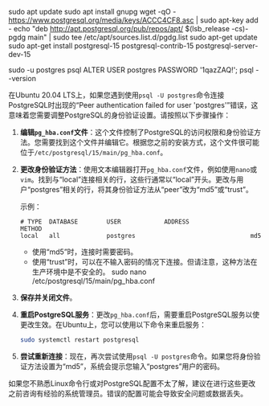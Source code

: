 sudo apt update
sudo apt install gnupg
wget -qO - https://www.postgresql.org/media/keys/ACCC4CF8.asc | sudo apt-key add -
echo "deb http://apt.postgresql.org/pub/repos/apt/ $(lsb_release -cs)-pgdg main" | sudo tee /etc/apt/sources.list.d/pgdg.list
sudo apt-get update
sudo apt-get install postgresql-15 postgresql-contrib-15 postgresql-server-dev-15

sudo -u postgres psql
ALTER USER postgres PASSWORD '1qazZAQ!';
psql --version


在Ubuntu 20.04 LTS上，如果您遇到使用`psql -U postgres`命令连接PostgreSQL时出现的“Peer authentication failed for user 'postgres'”错误，这意味着您需要调整PostgreSQL的身份验证设置。请按照以下步骤操作：

1. **编辑`pg_hba.conf`文件**：这个文件控制了PostgreSQL的访问权限和身份验证方法。您需要找到这个文件并编辑它。根据您之前的安装方式，这个文件很可能位于`/etc/postgresql/15/main/pg_hba.conf`。

2. **更改身份验证方法**：使用文本编辑器打开`pg_hba.conf`文件，例如使用`nano`或`vim`。找到与“local”连接相关的行，这些行通常以“local”开头。更改与用户“postgres”相关的行，将其身份验证方法从“peer”改为“md5”或“trust”。

   示例：
   ``` 
   # TYPE  DATABASE        USER            ADDRESS                 METHOD
   local   all             postgres                                md5
   ```

   - 使用“md5”时，连接时需要密码。
   - 使用“trust”时，可以在不输入密码的情况下连接。但请注意，这种方法在生产环境中是不安全的。
 sudo nano /etc/postgresql/15/main/pg_hba.conf

3. **保存并关闭文件**。

4. **重启PostgreSQL服务**：更改`pg_hba.conf`后，需要重启PostgreSQL服务以使更改生效。在Ubuntu上，您可以使用以下命令来重启服务：

   ```bash
   sudo systemctl restart postgresql
   ```

5. **尝试重新连接**：现在，再次尝试使用`psql -U postgres`命令。如果您将身份验证方法设置为“md5”，系统会提示您输入“postgres”用户的密码。

如果您不熟悉Linux命令行或对PostgreSQL配置不太了解，建议在进行这些更改之前咨询有经验的系统管理员。错误的配置可能会导致安全问题或数据丢失。